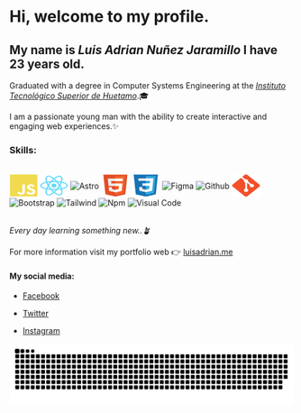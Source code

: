 # Hi, welcome to my profile.

## My name is _Luis Adrian Nuñez Jaramillo_ I have 23 years old.

Graduated with a degree in Computer Systems Engineering at the [_Instituto Tecnológico Superior de Huetamo_](https://huetamo.tecnm.mx/).🎓

I am a passionate young man with the ability to create interactive and engaging web experiences.✨

<h3>Skills:</h3>
<div style='display: inline_block'>
  <br>
  <img align="center" alt="Javascript" height="40" width="50" src="https://raw.githubusercontent.com/devicons/devicon/master/icons/javascript/javascript-plain.svg">
  <img align="center" alt="React" height="40" width="50" src="https://raw.githubusercontent.com/devicons/devicon/master/icons/react/react-original.svg">
  <img align="center" alt="Astro" height="40" width="40" src="https://img.jsdelivr.com/github.com/withastro.png">
  <img align="center" alt="HTML" height="40" width="50" src="https://raw.githubusercontent.com/devicons/devicon/master/icons/html5/html5-original.svg">
  <img align="center" alt="CSS" height="40" width="50" src="https://raw.githubusercontent.com/devicons/devicon/master/icons/css3/css3-original.svg">
  <img align="center" alt="Figma" height="40" width="50" src="https://logodownload.org/wp-content/uploads/2022/12/figma-logo-0.png">
  <img align="center" alt="Github" height="40" width="50" src="[https://github.githubassets.com/images/modules/logos_page/GitHub-Mark.png](https://raw.githubusercontent.com/simple-icons/simple-icons/624d3df888c0e988a0adada2873e647715769b92/icons/github.svg)">
  <img align="center" alt="Git" height="40" width="50" src="https://raw.githubusercontent.com/devicons/devicon/master/icons/git/git-original.svg">
  <img align="center" alt="Bootstrap" height="40" width="50" src="https://cdn.jsdelivr.net/gh/devicons/devicon/icons/bootstrap/bootstrap-original.svg">
  <img align="center" alt="Tailwind" height="40" width="50" src="https://img.jsdelivr.com/github.com/tailwindlabs.png">
  <img align="center" alt="Npm" height="40" width="50" src="https://cdn.jsdelivr.net/gh/devicons/devicon/icons/npm/npm-original-wordmark.svg">
  <img align="center" alt="Visual Code" height="40" width="50" src="https://cdn.jsdelivr.net/gh/devicons/devicon/icons/vscode/vscode-original.svg">
</div>
  <br>
  
_Every day learning something new..🪴_

For more information visit my portfolio web 👉 [luisadrian.me](https://luisadrian.me)

#### My social media:

- [Facebook](https://www.facebook.com/luisadrian.nunezjara)

- [Twitter](https://twitter.com/LuisAdrianNuez?t=LGtN8Y_iq9YpiaTIVvOgBQ&s=09)

- [Instagram](https://instagram.com/luizackjs?igshid=ZDdkNTZiNTM=)

![Snake animation](https://github.com/luisadriannu/snake/blob/main/snake.svg)


